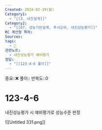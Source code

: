 ```yaml
---
Created: 2024-02-19(월)
Category1:
  - "[[3. 내진설계]]"
Category2:
  - "[[07. 성능기반설계, 푸시오버, 내진성능평가]]"
RC 계산형 목차: 
Sources: 
tags:
  - 🧮
관련노트:
  - 내진성능평가 예비평가
정답:
  - "[[123-4-6 풀이]]"
---
```

중요::❌
풀이::
반복도::0
#  123-4-6


내진성능평가 시 예비평가로 성능수준 판정

![[Untitled 331.png]]